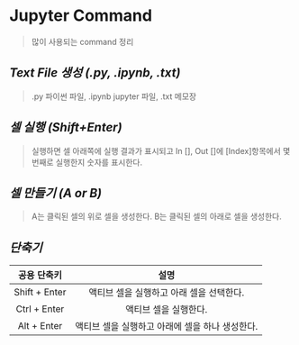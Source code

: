 Jupyter Command
=============
> 많이 사용되는 command 정리  

*Text File 생성 (.py, .ipynb, .txt)*
-------------
> .py 파이썬 파일, .ipynb jupyter 파일, .txt 메모장  

*셀 실행 (Shift+Enter)*
-------------
> 실행하면 셀 아래쪽에 실행 결과가 표시되고 In [], Out []에 [Index]항목에서 몇 번째로 실행한지 숫자를 표시한다.  

*셀 만들기 (A or B)*
-------------
> A는 클릭된 셀의 위로 셀을 생성한다. B는 클릭된 셀의 아래로 셀을 생성한다.  


*단축기*
-------------
|공용 단축키|설명|
|:---:|:---:|
|Shift + Enter|액티브 셀을 실행하고 아래 셀을 선택한다.|
|Ctrl + Enter|액티브 셀을 실행한다.|
|Alt + Enter|액티브 셀을 실행하고 아래에 셀을 하나 생성한다.|
